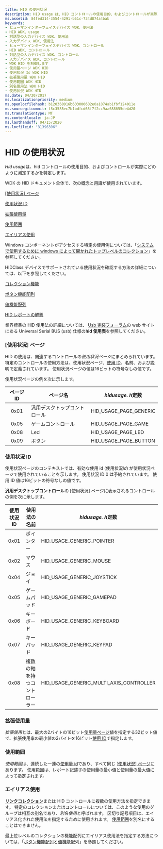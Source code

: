 ```yaml
---
title: HID の使用状況
description: HID usage は、HID コントロールの使用目的、およびコントロールが実際にどのように測定するかを特定します。
ms.assetid: 84fed314-3554-4291-b51c-734d874a4bab
keywords:
- ヒューマンインターフェイスデバイス WDK、使用法
- HID WDK、usage
- 対話型の入力デバイス WDK、使用法
- 入力デバイス WDK、使用法
- ヒューマンインターフェイスデバイス WDK、コントロール
- HID WDK、コントロール
- 対話型の入力デバイス WDK、コントロール
- 入力デバイス WDK、コントロール
- WDK HID を制御します
- 使用量ページ WDK HID
- 使用状況 Id WDK HID
- 拡張使用量 WDK HID
- 使用範囲 WDK HID
- 別名使用法 WDK HID
- 使用状況 WDK HID
ms.date: 04/20/2017
ms.localizationpriority: medium
ms.openlocfilehash: b120368916b603000602e0a1074ab1fbf124011e
ms.sourcegitcommit: f8c3585ec7b1bdfcd65f7f2cc9aa688655de4d20
ms.translationtype: MT
ms.contentlocale: ja-JP
ms.lasthandoff: 04/15/2020
ms.locfileid: "81396306"
---
```

#  <a name="hid-usages"></a>HID の使用状況


*Hid usage*は、hid コントロールの使用目的、およびコントロールが実際にどのように測定するかを特定します。




WDK の HID ドキュメント全体で、次の概念と用語が使用されています。

[[使用状況] ページ](#usage-page)

[使用状況 ID](#usage-id)

[拡張使用量](#extended-usage)

[使用範囲](#usage-range)

[エイリアス使用](#aliased-usages)

Windows コンポーネントがアクセスする特定の使用例については、「[システムで使用するために windows によって開かれたトップレベルのコレクション](top-level-collections-opened-by-windows-for-system-use.md)」を参照してください。

HIDClass デバイスでサポートされている使用状況を確認する方法の詳細については、以下を参照してください。

[コレクション機能](collection-capability.md)

[ボタン機能配列](button-capability-arrays.md)

[値機能配列](value-capability-arrays.md)

[HID レポートの解釈](interpreting-hid-reports.md)

業界標準の HID 使用法の詳細については、 [Usb 実装フォーラム](https://www.usb.org/hid)の web サイトにある Universal Serial BUS (usb) 仕様の**hid 使用表**を参照してください。

### <a name="usage-page"></a>[使用状況] ページ

HID の使用は、関連するコントロールの*使用状況ページ*にまとめられています。 特定のコントロールの使用方法は、使用状況ページ、[使用 ID](#usage-id)、名前、および説明で定義されています。 使用状況ページの値は16ビットの符号なしの値です。

使用状況ページの例を次に示します。

| ページ ID | ページ名                | *hidusage. h*定数  |
|:-------:|--------------------------|------------------------|
| 0x01    | 汎用デスクトップコントロール | HID_USAGE_PAGE_GENERIC |
| 0x05    | ゲームコントロール            | HID_USAGE_PAGE_GAME    |
| 0x08    | Led                     | HID_USAGE_PAGE_LED     |
| 0x09    | ボタン                   | HID_USAGE_PAGE_BUTTON  |

### <a name="usage-id"></a>使用状況 ID

使用状況ページのコンテキストでは、有効な使用 id (使用状況*id*) が使用状況ページで使用されていることを示します。 使用状況 ID 0 は予約されています。 使用 ID 値は16ビットの符号なしの値です。

**汎用デスクトップコントロール**の [使用状況] ページに表示されるコントロールの例を次に示します。

| 使用状況 ID | 使用法の名前            | *hidusage. h*定数                    |
|:--------:|-----------------------|------------------------------------------|
| 0x01     | ポインター               | HID_USAGE_GENERIC_POINTER                |
| 0x02     | マウス                 | HID_USAGE_GENERIC_MOUSE                  |
| 0x04     | ジョイ              | HID_USAGE_GENERIC_JOYSTICK               |
| 0x05     | ゲームパッド              | HID_USAGE_GENERIC_GAMEPAD                |
| 0x06     | キーボード              | HID_USAGE_GENERIC_KEYBOARD               |
| 0x07     | キーパッド                | HID_USAGE_GENERIC_KEYPAD                 |
| 0x08     | 複数の軸を持つコントローラー | HID_USAGE_GENERIC_MULTI_AXIS_CONTROLLER  |

### <a name="extended-usage"></a>拡張使用量

*拡張使用*とは、最大の2バイトの16ビット[使用量ページ](#usage-page)値を指定する32ビット値で、拡張使用率の最小値の2バイトを16ビット[使用 ID](#usage-id)で指定します。

### <a name="usage-range"></a>使用範囲

*使用範囲*は、連続した一連の[使用量 id](#usage-id)であり、すべて同じ [[使用状況] ページ](#usage-page)にあります。 使用範囲は、レポート記述子の使用量の最小値と使用量の最大値によって指定されます。

### <a name="aliased-usages"></a>エイリアス使用

[**リンクコレクション**](link-collections.md)または HID コントロールに複数の使用方法を指定できます。 特定のコレクションまたはコントロールについては、このような使用のグループは相互の別名であり、*別名使用*と呼ばれます。 区切り記号項目は、エイリアス化された使用法を指定するために使用されます。 [使用範囲](#usage-range)を別名にすることはできません。

最上位レベルのコレクションの機能配列にエイリアス使用法を指定する方法については、「[ボタン機能配列](button-capability-arrays.md)と[値機能](value-capability-arrays.md)配列」を参照してください。

 

 




